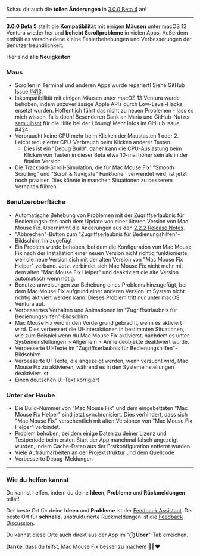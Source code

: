 Schau dir auch die **tollen Änderungen** in [3.0.0 Beta 4](https://github.com/noah-nuebling/mac-mouse-fix/releases/tag/3.0.0-Beta-4) an!

---

**3.0.0 Beta 5** stellt die **Kompatibilität** mit einigen **Mäusen** unter macOS 13 Ventura wieder her und **behebt Scrollprobleme** in vielen Apps.
Außerdem enthält es verschiedene kleine Fehlerbehebungen und Verbesserungen der Benutzerfreundlichkeit.

Hier sind **alle Neuigkeiten**:

### Maus

- Scrollen in Terminal und anderen Apps wurde repariert! Siehe GitHub Issue [#413](https://github.com/noah-nuebling/mac-mouse-fix/issues/413).
- Inkompatibilität mit einigen Mäusen unter macOS 13 Ventura wurde behoben, indem unzuverlässige Apple APIs durch Low-Level-Hacks ersetzt wurden. Hoffentlich führt das nicht zu neuen Problemen - lass es mich wissen, falls doch! Besonderen Dank an Maria und GitHub-Nutzer [samiulhsnt](https://github.com/samiulhsnt) für die Hilfe bei der Lösung! Mehr Infos im GitHub Issue [#424](https://github.com/noah-nuebling/mac-mouse-fix/issues/424).
- Verbraucht keine CPU mehr beim Klicken der Maustasten 1 oder 2. Leicht reduzierter CPU-Verbrauch beim Klicken anderer Tasten.
    - Dies ist ein "Debug Build", daher kann die CPU-Auslastung beim Klicken von Tasten in dieser Beta etwa 10-mal höher sein als in der finalen Version
- Die Trackpad-Scroll-Simulation, die für Mac Mouse Fix' "Smooth Scrolling" und "Scroll & Navigate" Funktionen verwendet wird, ist jetzt noch präziser. Dies könnte in manchen Situationen zu besserem Verhalten führen.

### Benutzeroberfläche

- Automatische Behebung von Problemen mit der Zugriffserlaubnis für Bedienungshilfen nach dem Update von einer älteren Version von Mac Mouse Fix. Übernimmt die Änderungen aus den [2.2.2 Release Notes](https://github.com/noah-nuebling/mac-mouse-fix/releases/tag/2.2.2).
- "Abbrechen"-Button zum "Zugriffserlaubnis für Bedienungshilfen"-Bildschirm hinzugefügt
- Ein Problem wurde behoben, bei dem die Konfiguration von Mac Mouse Fix nach der Installation einer neuen Version nicht richtig funktionierte, weil die neue Version sich mit der alten Version von "Mac Mouse Fix Helper" verband. Jetzt verbindet sich Mac Mouse Fix nicht mehr mit dem alten "Mac Mouse Fix Helper" und deaktiviert die alte Version automatisch wenn nötig.
- Benutzeranweisungen zur Behebung eines Problems hinzugefügt, bei dem Mac Mouse Fix aufgrund einer anderen Version im System nicht richtig aktiviert werden kann. Dieses Problem tritt nur unter macOS Ventura auf.
- Verbessertes Verhalten und Animationen im "Zugriffserlaubnis für Bedienungshilfen"-Bildschirm
- Mac Mouse Fix wird in den Vordergrund gebracht, wenn es aktiviert wird. Dies verbessert die UI-Interaktionen in bestimmten Situationen, wie zum Beispiel wenn du Mac Mouse Fix aktivierst, nachdem es unter Systemeinstellungen > Allgemein > Anmeldeobjekte deaktiviert wurde.
- Verbesserte UI-Texte im "Zugriffserlaubnis für Bedienungshilfen"-Bildschirm
- Verbesserte UI-Texte, die angezeigt werden, wenn versucht wird, Mac Mouse Fix zu aktivieren, während es in den Systemeinstellungen deaktiviert ist
- Einen deutschen UI-Text korrigiert

### Unter der Haube

- Die Build-Nummer von "Mac Mouse Fix" und dem eingebetteten "Mac Mouse Fix Helper" sind jetzt synchronisiert. Dies verhindert, dass sich "Mac Mouse Fix" versehentlich mit alten Versionen von "Mac Mouse Fix Helper" verbindet.
- Problem behoben, bei dem einige Daten zu deiner Lizenz und Testperiode beim ersten Start der App manchmal falsch angezeigt wurden, indem Cache-Daten aus der Erstkonfiguration entfernt wurden
- Viele Aufräumarbeiten an der Projektstruktur und dem Quellcode
- Verbesserte Debug-Meldungen

---

### Wie du helfen kannst

Du kannst helfen, indem du deine **Ideen**, **Probleme** und **Rückmeldungen** teilst!

Der beste Ort für deine **Ideen** und **Probleme** ist der [Feedback Assistant](https://noah-nuebling.github.io/mac-mouse-fix-feedback-assistant/?type=bug-report).
Der beste Ort für **schnelle**, unstrukturierte Rückmeldungen ist die [Feedback Discussion](https://github.com/noah-nuebling/mac-mouse-fix/discussions/366).

Du kannst diese Orte auch direkt aus der App im "**ⓘ Über**"-Tab erreichen.

**Danke**, dass du hilfst, Mac Mouse Fix besser zu machen! 💙💛❤️
